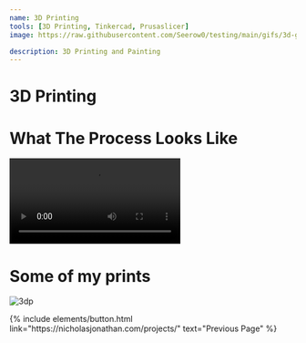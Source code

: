```yaml
---
name: 3D Printing
tools: [3D Printing, Tinkercad, Prusaslicer]
image: https://raw.githubusercontent.com/Seerow0/testing/main/gifs/3d-gif.gif

description: 3D Printing and Painting
---
```

# 3D Printing

# What The Process Looks Like

<video src= "https://github.com/Seerow0/-MK-II-Nicholas-J-Website-/assets/92154813/a94f77ef-5703-4f36-867d-780830f80d3e" controls="controls" style="max-width: 730px;"></video>

# Some of my prints
![3dp](https://github.com/Seerow0/-MK-II-Nicholas-J-Website-/assets/92154813/d57c46ec-1dbb-4e4d-b28a-25e9bffd427b)
 
<p class="text-center">
{% include elements/button.html link="https://nicholasjonathan.com/projects/" text="Previous Page" %}
</p>
